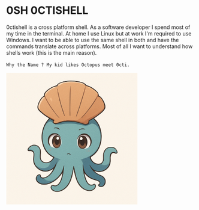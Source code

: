 # 0SH 0CTISHELL

0ctishell is a cross platform shell. As a software developer I spend most of my time in the terminal. At home I use Linux but at work I'm required to use Windows. I want to be able to use the same shell in both and have the commands translate across platforms. Most of all I want to understand how shells work (this is the main reason).

`Why the Name ? My kid likes Octopus meet 0cti.`

<img src="/assets/osha.png" width="350" height="350">
